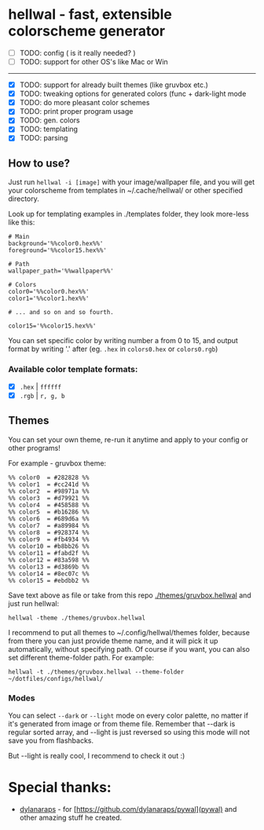 # hellwal - fast, extensible colorscheme generator

- [ ] TODO: config ( is it really needed? )                               
- [ ] TODO: support for other OS's like Mac or Win                        
--------------------------------------------------------------------------
- [x] TODO: support for already built themes (like gruvbox etc.)          
- [x] TODO: tweaking options for generated colors (func + dark-light mode 
- [x] TODO: do more pleasant color schemes                                
- [x] TODO: print proper program usage                                    
- [x] TODO: gen. colors                                                   
- [x] TODO: templating                                                    
- [x] TODO: parsing                                                       

## How to use?

Just run ``hellwal -i [image]`` with your image/wallpaper file, and you will get your colorscheme from templates in ~/.cache/hellwal/ or other specified directory.

Look up for templating examples in ./templates folder, they look more-less like this:
```
# Main
background='%%color0.hex%%'
foreground='%%color15.hex%%'

# Path
wallpaper_path='%%wallpaper%%'

# Colors
color0='%%color0.hex%%'
color1='%%color1.hex%%'

# ... and so on and so fourth.

color15='%%color15.hex%%'
```

You can set specific color by writing number a from 0 to 15, and output format by writing '.' after (eg. `.hex` in `colors0.hex` or `colors0.rgb`)

### Available color template formats:
- [x] ``.hex`` | ``ffffff``
- [x] ``.rgb`` | ``r, g, b``

## Themes
You can set your own theme, re-run it anytime and apply to your config or other programs!

For example - gruvbox theme:

```
%% color0  = #282828 %%
%% color1  = #cc241d %%
%% color2  = #98971a %%
%% color3  = #d79921 %%
%% color4  = #458588 %%
%% color5  = #b16286 %%
%% color6  = #689d6a %%
%% color7  = #a89984 %%
%% color8  = #928374 %%
%% color9  = #fb4934 %%
%% color10 = #b8bb26 %%
%% color11 = #fabd2f %%
%% color12 = #83a598 %%
%% color13 = #d3869b %%
%% color14 = #8ec07c %%
%% color15 = #ebdbb2 %%
```

Save text above as file or take from this repo [./themes/gruvbox.hellwal](gruvbox) and just run hellwal:

``
hellwal -theme ./themes/gruvbox.hellwal
``

I recommend to put all themes to ~/.config/hellwal/themes folder, because from there you can just provide theme name, and it will pick it up automatically, without specifying path. Of course if you want, you can also set different theme-folder path. For example:

``
hellwal -t ./themes/gruvbox.hellwal --theme-folder ~/dotfiles/configs/hellwal/
``

### Modes

You can select ``--dark`` or ``--light`` mode on every color palette, no matter if it's generated from image or from theme file. Remember that --dark is regular sorted array, and --light is just reversed so using this mode will not save you from flashbacks.

But --light is really cool, I recommend to check it out :)

# Special thanks:
- [dylanaraps](https://github.com/dylanaraps) - for [https://github.com/dylanaraps/pywal](pywal) and other amazing stuff he created.

